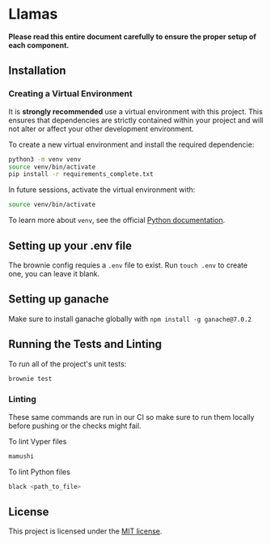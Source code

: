 # Llamas

**Please read this entire document carefully to ensure the proper setup of each component.**

## Installation

### Creating a Virtual Environment

It is **strongly recommended** use a virtual environment with this project. This ensures that dependencies are strictly contained within your project and will not alter or affect your other development environment.

To create a new virtual environment and install the required dependencie:

```bash
python3 -m venv venv
source venv/bin/activate
pip install -r requirements_complete.txt
```

In future sessions, activate the virtual environment with:

```bash
source venv/bin/activate
```

To learn more about `venv`, see the official [Python documentation](https://docs.python.org/3/library/venv.html).

## Setting up your .env file

The brownie config requies a `.env` file to exist.
Run `touch .env` to create one, you can leave it blank.

## Setting up ganache

Make sure to install ganache globally with `npm install -g ganache@7.0.2`

## Running the Tests and Linting

To run all of the project's unit tests:

```bash
brownie test
```

### Linting
These same commands are run in our CI so make sure to run them locally before pushing or the checks might fail. 

To lint Vyper files
```bash
mamushi
```

To lint Python files
```bash
black <path_to_file>
```

## License

This project is licensed under the [MIT license](LICENSE).
